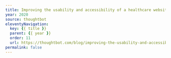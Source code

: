 ```yaml
---
title: Improving the usability and accessibility of a healthcare website by being mindful of reading level
year: 2020
source: thoughtbot
eleventyNavigation:
  key: {{ title }}
  parent: {{ year }}
  order: 11
  url: https://thoughtbot.com/blog/improving-the-usability-and-accessibility-of-a-healthcare-website-by-being-mindful-of-reading-level
permalink: false
---
```

